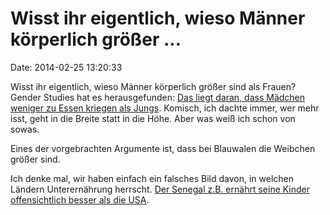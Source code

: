 Wisst ihr eigentlich, wieso Männer körperlich größer \...
=========================================================

Date: 2014-02-25 13:20:33

Wisst ihr eigentlich, wieso Männer körperlich größer sind als Frauen?
Gender Studies hat es herausgefunden: [Das liegt daran, dass Mädchen
weniger zu Essen kriegen als
Jungs](http://www.svt.se/nyheter/vetenskap/darfor-ar-kvinnor-kortare-an-man).
Komisch, ich dachte immer, wer mehr isst, geht in die Breite statt in
die Höhe. Aber was weiß ich schon von sowas.

Eines der vorgebrachten Argumente ist, dass bei Blauwalen die Weibchen
größer sind.

Ich denke mal, wir haben einfach ein falsches Bild davon, in welchen
Ländern Unterernährung herrscht. [Der Senegal z.B. ernährt seine Kinder
offensichtlich besser als die
USA](http://static.foxsports.com/content/fscom/img/2012/01/20/012012-HSBK-Mamadou-Ndiaye-JW_20120120110601758_660_320.JPG).
